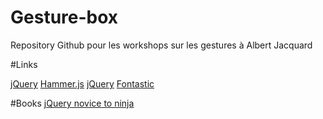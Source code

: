 Gesture-box
===========

Repository Github pour les workshops sur les gestures à Albert Jacquard

#Links

[jQuery](http://jquery.com/ "jQuery")
[Hammer.js](https://github.com/EightMedia/hammer.js "Hammer")
[jQuery](http://jquery.com/ "jQuery")
[Fontastic](http://fontastic.me/ "Fontastic")


#Books
[jQuery novice to ninja](http://www.sitepoint.com/store/jquery-novice-to-ninja-new-kicks-and-tricks/ "jQuery novice to ninja")